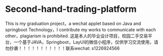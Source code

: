 # Second-hand-trading-platform
This is my graduation project，a wechat applet based on Java and springboot Technology，I contribute my works to communicate with each other，plagiarism is prohibited.
这是本人的毕业设计项目，校园二手交易平台，一个基于JAVA，Springboot，LayUI的微信小程序，仅供学习交流使用，请勿抄袭！！！！！！！！！！！联系wechat: s1226924566
